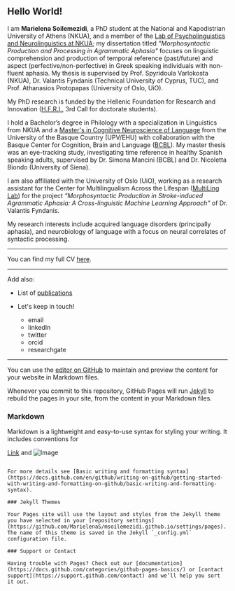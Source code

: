 ## Hello World!


I am **Marielena Soilemezidi**, a PhD student at the National and Kapodistrian University of Athens (NKUA), and a member of the [Lab of Psycholinguistics and Neurolinguistics at NKUA](https://psychoneurolinglab-en.phil.uoa.gr/home/); my dissertation titled _"Morphosyntactic Production and Processing in Agrammatic Aphasia"_ focuses on linguistic comprehension and production of temporal reference (past/future) and aspect (perfective/non-perfective) in Greek speaking individuals with non-fluent aphasia. My thesis is supervised by Prof. Spyridoula Varlokosta (NKUA), Dr. Valantis Fyndanis (Technical University of Cyprus, TUC), and Prof. Athanasios Protopapas (University of Oslo, UiO).

My PhD research is funded by the Hellenic Foundation for Research and Innovation ([H.F.R.I.](https://www.elidek.gr/en/homepage/), 3rd Call for doctorate students).

I hold a Bachelor’s degree in Philology with a specialization in Linguistics from NKUA and a [Master's in Cognitive Neuroscience of Language](https://www.bcbl.eu/en/study-with-us/masters-cognitive-neuroscience-language) from the University of the Basque Country (UPV/EHU) with collaboration with the Basque Center for Cognition, Brain and Language ([BCBL](https://www.bcbl.eu/es)). My master thesis was an eye-tracking study, investigating time reference in healthy Spanish speaking adults, supervised by Dr. Simona Mancini (BCBL) and Dr. Nicoletta Biondo (University of Siena).

I am also affiliated with the University of Oslo (UiO), working as a research assistant for the Center for Multilingualism Across the Lifespan ([MultiLing Lab](https://www.hf.uio.no/multiling/english/topics/lab/about-the-lab/)) for the project _“Morphosyntactic Production in Stroke-induced Agrammatic Aphasia: A Cross-linguistic Machine Learning Approach”_ of Dr. Valantis Fyndanis. 

My research interests include acquired language disorders (principally aphasia), and neurobiology of language with a focus on neural correlates of syntactic processing.

---

You can find my full CV [here](Soilemezidi_CV.pdf).

---

Add also:

- List of [publications](https://marielenas.github.io/personal-webpage/publications.html)

- Let's keep in touch!
  - email
  - linkedIn
  - twitter
  - orcid
  - researchgate

---

You can use the [editor on GitHub](https://github.com/MarielenaS/msoilemezidi.github.io/edit/gh-pages/index.md) to maintain and preview the content for your website in Markdown files.

Whenever you commit to this repository, GitHub Pages will run [Jekyll](https://jekyllrb.com/) to rebuild the pages in your site, from the content in your Markdown files.

### Markdown

Markdown is a lightweight and easy-to-use syntax for styling your writing. It includes conventions for

[Link](url) and ![Image](src)
```

For more details see [Basic writing and formatting syntax](https://docs.github.com/en/github/writing-on-github/getting-started-with-writing-and-formatting-on-github/basic-writing-and-formatting-syntax).

### Jekyll Themes

Your Pages site will use the layout and styles from the Jekyll theme you have selected in your [repository settings](https://github.com/MarielenaS/msoilemezidi.github.io/settings/pages). The name of this theme is saved in the Jekyll `_config.yml` configuration file.

### Support or Contact

Having trouble with Pages? Check out our [documentation](https://docs.github.com/categories/github-pages-basics/) or [contact support](https://support.github.com/contact) and we’ll help you sort it out.
